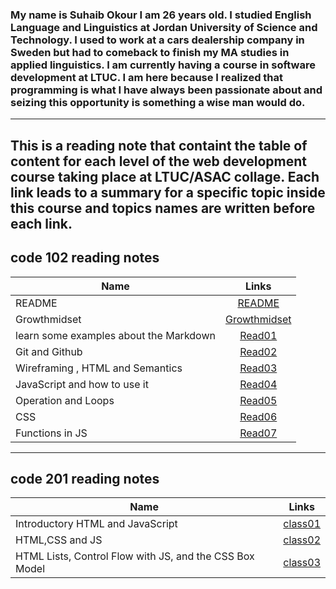 ### My name is **Suhaib Okour** I am 26 years old. I studied **English Language and Linguistics** at Jordan University of Science and Technology. I used to work at a cars dealership company in Sweden but had to comeback to finish my MA studies in applied linguistics. I am currently having a course in software development at LTUC. I am here because I realized that programming is what I have always been passionate about and seizing this opportunity is something a wise man would do.  
---

## This is a reading note that containt the table of content for each level of the web development course taking place at LTUC/ASAC collage. Each link leads to a summary for a specific topic inside this course and topics names are written before each link.
## code 102 reading notes

| Name       | Links         |
|----------- |:------------: |
|     README       | [README](https://suhaibokour.github.io/reading-note/)                 |
|Growthmidset|[Growthmidset](https://suhaibokour.github.io/reading-note/102/growthminset)|
|learn some examples about the Markdown|[Read01](https://suhaibokour.github.io/reading-note/102/read01)            |
| Git and Github|[Read02](https://suhaibokour.github.io/reading-note/102/read02)            |
|Wireframing , HTML and Semantics|[Read03](https://suhaibokour.github.io/reading-note/102/read03)            |
|JavaScript and how to use it|[Read04](https://suhaibokour.github.io/reading-note/102/read04)            |
|Operation and Loops|[Read05](https://suhaibokour.github.io/reading-note/102/read05)            |
|CSS  |[Read06](https://suhaibokour.github.io/reading-note/102/read06)            |
|Functions in JS |[Read07](https://suhaibokour.github.io/reading-note/102/read07)            |  

---
## code 201 reading notes 

| Name    | Links      |
|---------|:---------: |
|Introductory HTML and JavaScript|[class01](https://suhaibokour.github.io/reading-note/201/class-01)|
|HTML,CSS and JS|[class02](https://suhaibokour.github.io/reading-note/201/class-02)|                           
|HTML Lists, Control Flow with JS, and the CSS Box Model|[class03](https://suhaibokour.github.io/reading-note/201/class-03)|

